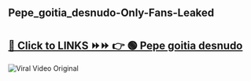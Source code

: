 
 ## Pepe_goitia_desnudo-Only-Fans-Leaked

# <h2><a href="https://clipsfans.com/Pepe_goitia_desnudo&ref=git">🔗 Click to LINKS ⏩⏩ 👉 🟢 Pepe goitia desnudo </a></h2>

<a href="https://clipsfans.com/Pepe_goitia_desnudo&ref=git" rel="nofollow" data-target="animated-image.originalLink"><img src="https://i.ibb.co.com/xMMVF88/686577567.gif" alt="Viral Video Original" style="max-width: 100%; display: inline-block;" data-target="animated-image.originalImage"></a>
